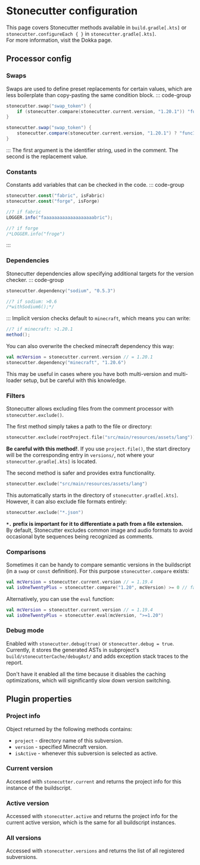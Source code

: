 # Stonecutter configuration
This page covers Stonecutter methods available in `build.gradle[.kts]` or `stonecutter.configureEach { }` in `stonecutter.gradle[.kts]`.  
For more information, visit the Dokka page.

## Processor config
### Swaps
Swaps are used to define preset replacements for certain values, 
which are less boilerplate than copy-pasting the same condition block.
::: code-group
```kotlin [build.gradle.kts]
stonecutter.swap("swap_token") {
    if (stonecutter.compare(stonecutter.current.version, "1.20.1")) "func1()" else "func2()"
}
```

```groovy [build.gradle]
stonecutter.swap("swap_token") {
    stonecutter.compare(stonecutter.current.version, "1.20.1") ? "func1()" : "func2()"
}
```
:::
The first argument is the identifier string, used in the comment. 
The second is the replacement value.

### Constants
Constants add variables that can be checked in the code.
::: code-group
```kotlin [build.gradle[.kts]]
stonecutter.const("fabric", isFabric)
stonecutter.const("forge", isForge)
```
```java [example.java]
//? if fabric
LOGGER.info("faaaaaaaaaaaaaaaaaaabric");

//? if forge
/*LOGGER.info("froge")
```
:::

### Dependencies
Stonecutter dependencies allow specifying additional targets for the version checker.
::: code-group
```kotlin [build.gradle[.kts]]
stonecutter.dependency("sodium", "0.5.3")
```
```kotlin [example.java]
//? if sodium: >0.6
/*withSodium6();*/
```
:::
Implicit version checks default to `minecraft`, which means you can write:
```java [example.java]
//? if minecraft: >1.20.1
method();
```
You can also overwrite the checked minecraft dependency this way:
```kotlin [build.gradle[.kts]]
val mcVersion = stonecutter.current.version // = 1.20.1
stonecutter.dependency("minecraft", "1.20.6")
```
This may be useful in cases where you have both multi-version and multi-loader setup, but be careful with this knowledge.

### Filters
Stonecutter allows excluding files from the comment processor with `stonecutter.exclude()`.

The first method simply takes a path to the file or directory:
```kotlin [build.gradle[.kts]]
stonecutter.exclude(rootProject.file("src/main/resources/assets/lang"))
```
**Be careful with this method!**. If you use `project.file()`, the start directory will be the corresponding entry in `versions/`, 
not where your `stonecutter.gradle[.kts]` is located.

The second method is safer and provides extra functionality.
```kotlin [build.gradle[.kts]]
stonecutter.exclude("src/main/resources/assets/lang")
```
This automatically starts in the directory of `stonecutter.gradle[.kts]`. However, it can also exclude file formats entirely:
```kotlin [build.gradle[.kts]]
stonecutter.exclude("*.json")
```
**`*.` prefix is important for it to differentiate a path from a file extension.**  
By default,
Stonecutter excludes common image and audio formats to avoid occasional byte sequences being recognized as comments.

### Comparisons
Sometimes it can be handy to compare semantic versions in the buildscript (in a `swap` or `const` definition).
For this purpose `stonecutter.compare` exists:
```kotlin [build.gradle[.kts] / stonecutter.gradle[.kts]]
val mcVersion = stonecutter.current.version // = 1.19.4
val isOneTwentyPlus = stonecutter.compare("1.20", mcVersion) >= 0 // false
```

Alternatively, you can use the `eval` function:
```kotlin [build.gradle[.kts] / stonecutter.gradle[.kts]]
val mcVersion = stonecutter.current.version // = 1.19.4
val isOneTwentyPlus = stonecutter.eval(mcVersion, ">=1.20")
```

### Debug mode
Enabled with `stonecutter.debug(true)` or `stonecutter.debug = true`.  
Currently, it stores the generated ASTs in subproject's `build/stonecutterCache/debugAst/` 
and adds exception stack traces to the report.

Don't have it enabled all the time because it disables the caching optimizations, 
which will significantly slow down version switching.

## Plugin properties
### Project info
Object returned by the following methods contains:
- `project` - directory name of this subversion.
- `version` - specified Minecraft version.
- `isActive` - whenever this subversion is selected as active.

### Current version
Accessed with `stonecutter.current` and returns the project info for this instance of the buildscript.

### Active version
Accessed with `stonecutter.active` and returns the project info for the current active version, 
which is the same for all buildscript instances.

### All versions
Accessed with `stonecutter.versions` and returns the list of all registered subversions.

